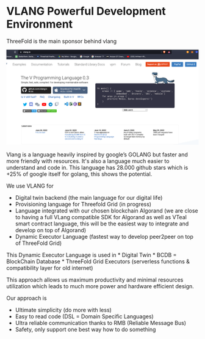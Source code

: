 # VLANG Powerful Development Environment

ThreeFold is the main sponsor behind vlang

![alt_text](img/v_programming_language.png )

Vlang is a language heavily inspired by google’s GOLANG but faster and more friendly with resources. It's also a language much easier to understand and code in. This language has 28.000 github stars which is +25% of google itself for golang, this shows the potential.

We use VLANG for

* Digital twin backend (the main language for our digital life)
* Provisioning language for Threefold Grid (in progress)
* Language integrated with our chosen blockchain Algorand (we are close to having a full VLang compatible SDK for Algorand as well as VTeal smart contract language, this will be the easiest way to integrate and develop on top of Algorand)
* Dynamic Executor Language (fastest way to develop peer2peer on top of ThreeFold Grid)  

This Dynamic Executor Language is used in 
    * Digital Twin
    * BCDB = BlockChain Database
    * ThreeFold Grid Executors (serverless functions & compatibility layer for old internet)

This approach allows us maximum productivity and minimal resources utilization which leads to much more power and hardware efficient design.

Our approach is

* Ultimate simplicity (do more with less)
* Easy to read code (DSL  = Domain Specific Languages)
* Ultra reliable communication thanks to RMB (Reliable Message Bus) 
* Safety, only support one best way how to do something
